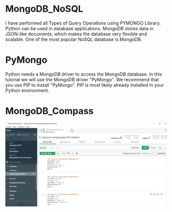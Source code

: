 # MongoDB_NoSQL
I have performed all Types of Query Operations using PYMONGO Library.
Python can be used in database applications.
MongoDB stores data in JSON-like documents, which makes the database very flexible and scalable.
One of the most popular NoSQL database is MongoDB.
# PyMongo
Python needs a MongoDB driver to access the MongoDB database.
In this tutorial we will use the MongoDB driver "PyMongo".
We recommend that you use PIP to install "PyMongo".
PIP is most likely already installed in your Python environment.
# MongoDB_Compass
![](Image/Capture1.JPG)
